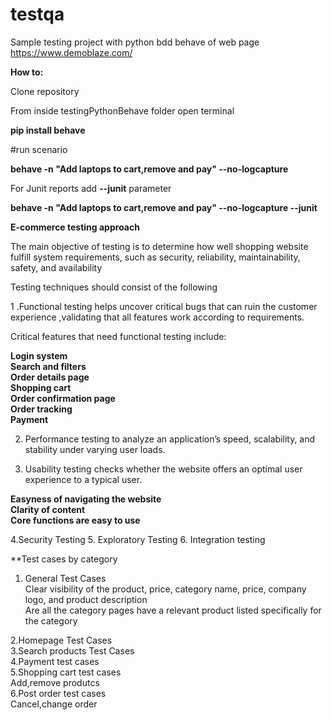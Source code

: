 # testqa

Sample testing project with python bdd behave of web page https://www.demoblaze.com/

**How to:**

Clone repository

From inside testingPythonBehave folder open terminal

**pip install behave**

#run scenario

**behave -n "Add laptops to cart,remove and pay" --no-logcapture**

For Junit reports add **--junit** parameter


**behave -n "Add laptops to cart,remove and pay" --no-logcapture --junit**  
  
  
  
  
  
  

**E-commerce testing approach**

The main objective of testing is to determine how well shopping website fulfill system requirements, such as security, reliability, maintainability, safety, and availability

Testing techniques should consist of the following 

1 .Functional testing helps uncover critical bugs that can ruin the customer experience ,validating that all features work according to requirements.

  Critical features that need functional testing include:

  **Login system**  
  **Search and filters**  
  **Order details page**  
  **Shopping cart**  
  **Order confirmation page**  
  **Order tracking**  
  **Payment**   



2. Performance testing  to analyze an application’s speed, scalability, and stability under varying user loads. 

3. Usability testing checks whether the website offers an optimal user experience to a typical user. 

 **Easyness of navigating the website**  
 **Clarity of content**  
 **Core functions are easy to use**  

4.Security Testing
5. Exploratory  Testing
6. Integration testing

**Test cases by category

1. General Test Cases  
    Clear visibility of the product, price, category name, price, company logo, and product description  
    Are all the category pages have a relevant product listed specifically for the category  
   
2.Homepage Test Cases  
3.Search products Test Cases  
4.Payment test cases  
5.Shopping cart test cases  
  Add,remove produtcs  
6.Post order test cases  
  Cancel,change order  
  

